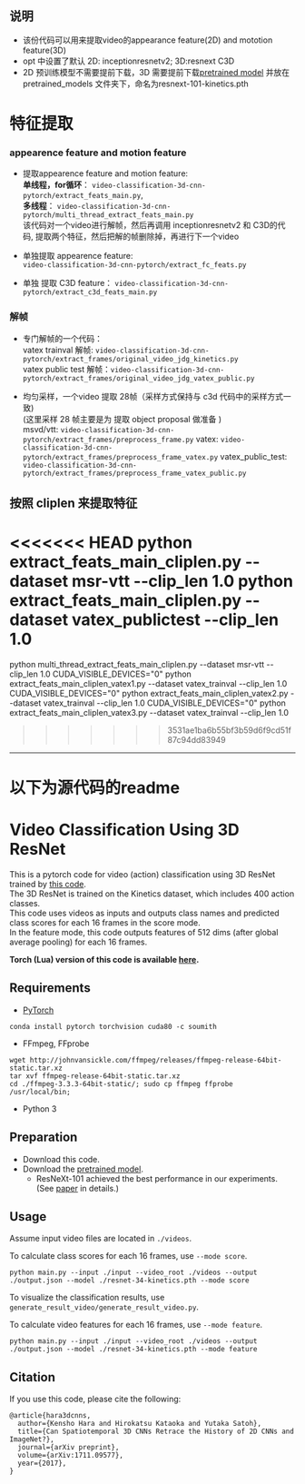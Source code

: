 ## 说明
- 该份代码可以用来提取video的appearance feature(2D) and mototion feature(3D)
- opt 中设置了默认 2D: inceptionresnetv2; 3D:resnext C3D
- 2D 预训练模型不需要提前下载，3D 需要提前下载[pretrained model](https://drive.google.com/drive/folders/1zvl89AgFAApbH0At-gMuZSeQB_LpNP-M?usp=sharing)
并放在 pretrained_models 文件夹下，命名为resnext-101-kinetics.pth



# 特征提取
### appearence feature and motion feature
- 提取appearence feature and motion feature:    
  **单线程，for循环**： `video-classification-3d-cnn-pytorch/extract_feats_main.py`,    
  **多线程**： `video-classification-3d-cnn-pytorch/multi_thread_extract_feats_main.py`  
  该代码对一个video进行解帧，然后再调用 inceptionresnetv2 和 C3D的代码, 提取两个特征，然后把解的帧删除掉，再进行下一个video     
  
- 单独提取 appearence feature:    
  `video-classification-3d-cnn-pytorch/extract_fc_feats.py`    

- 单独 提取 C3D  feature：
   `video-classification-3d-cnn-pytorch/extract_c3d_feats_main.py`  


### 解帧 
- 专门解帧的一个代码：    
  vatex trainval 解帧: `video-classification-3d-cnn-pytorch/extract_frames/original_video_jdg_kinetics.py`  
  vatex public test 解帧：`video-classification-3d-cnn-pytorch/extract_frames/original_video_jdg_vatex_public.py`  
  
- 均匀采样，一个video 提取 28帧（采样方式保持与 c3d 代码中的采样方式一致)    
  (这里采样 28 帧主要是为 提取 object proposal 做准备 )  
  msvd/vtt: `video-classification-3d-cnn-pytorch/extract_frames/preprocess_frame.py`
  vatex: `video-classification-3d-cnn-pytorch/extract_frames/preprocess_frame_vatex.py`
  vatex_public_test: `video-classification-3d-cnn-pytorch/extract_frames/preprocess_frame_vatex_public.py`


## 按照 cliplen 来提取特征

<<<<<<< HEAD
python extract_feats_main_cliplen.py --dataset msr-vtt --clip_len 1.0
python extract_feats_main_cliplen.py --dataset vatex_publictest --clip_len 1.0
=======
python multi_thread_extract_feats_main_cliplen.py --dataset msr-vtt --clip_len 1.0
CUDA_VISIBLE_DEVICES="0" python extract_feats_main_cliplen_vatex1.py --dataset vatex_trainval --clip_len 1.0
CUDA_VISIBLE_DEVICES="0" python extract_feats_main_cliplen_vatex2.py --dataset vatex_trainval --clip_len 1.0
CUDA_VISIBLE_DEVICES="0" python extract_feats_main_cliplen_vatex3.py --dataset vatex_trainval --clip_len 1.0
>>>>>>> 3531ae1ba6b55bf3b59d6f9cd51f87c94dd83949

----------------------------
# 以下为源代码的readme

# Video Classification Using 3D ResNet
This is a pytorch code for video (action) classification using 3D ResNet trained by [this code](https://github.com/kenshohara/3D-ResNets-PyTorch).  
The 3D ResNet is trained on the Kinetics dataset, which includes 400 action classes.  
This code uses videos as inputs and outputs class names and predicted class scores for each 16 frames in the score mode.  
In the feature mode, this code outputs features of 512 dims (after global average pooling) for each 16 frames.  

**Torch (Lua) version of this code is available [here](https://github.com/kenshohara/video-classification-3d-cnn).**

## Requirements
* [PyTorch](http://pytorch.org/)
```
conda install pytorch torchvision cuda80 -c soumith
```
* FFmpeg, FFprobe
```
wget http://johnvansickle.com/ffmpeg/releases/ffmpeg-release-64bit-static.tar.xz
tar xvf ffmpeg-release-64bit-static.tar.xz
cd ./ffmpeg-3.3.3-64bit-static/; sudo cp ffmpeg ffprobe /usr/local/bin;
```
* Python 3

## Preparation
* Download this code.
* Download the [pretrained model](https://drive.google.com/drive/folders/1zvl89AgFAApbH0At-gMuZSeQB_LpNP-M?usp=sharing).  
  * ResNeXt-101 achieved the best performance in our experiments. (See [paper](https://arxiv.org/abs/1711.09577) in details.)

## Usage
Assume input video files are located in ```./videos```.

To calculate class scores for each 16 frames, use ```--mode score```.
```
python main.py --input ./input --video_root ./videos --output ./output.json --model ./resnet-34-kinetics.pth --mode score
```
To visualize the classification results, use ```generate_result_video/generate_result_video.py```.

To calculate video features for each 16 frames, use ```--mode feature```.
```
python main.py --input ./input --video_root ./videos --output ./output.json --model ./resnet-34-kinetics.pth --mode feature
```


## Citation
If you use this code, please cite the following:
```
@article{hara3dcnns,
  author={Kensho Hara and Hirokatsu Kataoka and Yutaka Satoh},
  title={Can Spatiotemporal 3D CNNs Retrace the History of 2D CNNs and ImageNet?},
  journal={arXiv preprint},
  volume={arXiv:1711.09577},
  year={2017},
}
```
